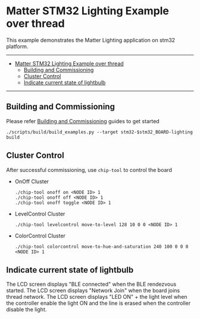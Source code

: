 # Matter STM32 Lighting Example over thread

This example demonstrates the Matter Lighting application on stm32 platform.

---

-   [Matter STM32 Lighting Example over thread](#matter-stm32-lighting-example-over-thread)
    -   [Building and Commissioning](#building-and-commissioning)
    -   [Cluster Control](#cluster-control)
    -   [Indicate current state of lightbulb](#indicate-current-state-of-lightbulb)

---

## Building and Commissioning

Please refer
[Building and Commissioning](../../../docs/guides/stm32_getting_started_guide.md#building-the-example-application)
guides to get started

```
./scripts/build/build_examples.py --target stm32-$stm32_BOARD-lighting build
```

## Cluster Control

After successful commissioning, use `chip-tool` to control the board

-   OnOff Cluster
    ```
    ./chip-tool onoff on <NODE ID> 1
    ./chip-tool onoff off <NODE ID> 1
    ./chip-tool onoff toggle <NODE ID> 1
    ```
-   LevelControl Cluster

    ```
    ./chip-tool levelcontrol move-to-level 128 10 0 0 <NODE ID> 1
    ```

-   ColorControl Cluster
    ```
    ./chip-tool colorcontrol move-to-hue-and-saturation 240 100 0 0 0 <NODE ID> 1
    ```

## Indicate current state of lightbulb

The LCD screen displays "BLE connected" when the BLE rendezvous started. The LCD
screen displays "Network Join" when the board joins thread network. The LCD
screen displays "LED ON" + the light level when the controller enable the light
ON and the line is erased when the controller disable the light.
